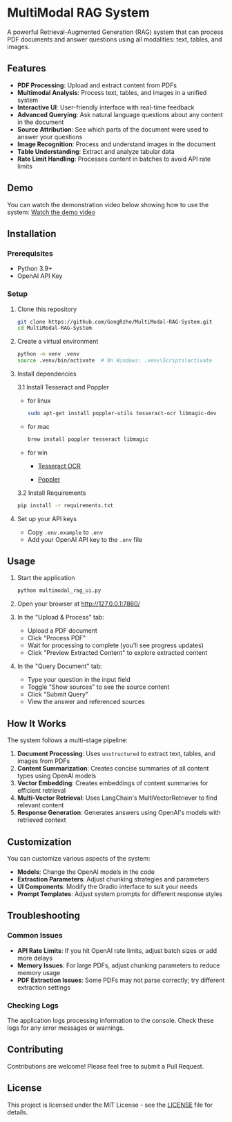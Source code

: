 # MultiModal RAG System

A powerful Retrieval-Augmented Generation (RAG) system that can process PDF documents and answer questions using all modalities: text, tables, and images.

## Features

- **PDF Processing**: Upload and extract content from PDFs
- **Multimodal Analysis**: Process text, tables, and images in a unified system
- **Interactive UI**: User-friendly interface with real-time feedback
- **Advanced Querying**: Ask natural language questions about any content in the document
- **Source Attribution**: See which parts of the document were used to answer your questions
- **Image Recognition**: Process and understand images in the document
- **Table Understanding**: Extract and analyze tabular data
- **Rate Limit Handling**: Processes content in batches to avoid API rate limits

## Demo

You can watch the demonstration video below showing how to use the system:
[Watch the demo video](./public/demo.mp4)

## Installation

### Prerequisites

- Python 3.9+ 
- OpenAI API Key

### Setup

1. Clone this repository
   ```bash
   git clone https://github.com/GongRzhe/MultiModal-RAG-System.git
   cd MultiModal-RAG-System
   ```

2. Create a virtual environment
   ```bash
   python -m venv .venv
   source .venv/bin/activate  # On Windows: .venv\Scripts\activate
   ```

3. Install dependencies
   
   3.1 Install Tesseract and Poppler
   - for linux
      ```bash
      sudo apt-get install poppler-utils tesseract-ocr libmagic-dev
      ```
   - for mac
      ```bash
      brew install poppler tesseract libmagic
      ```
   - for win

      - [Tesseract OCR](./public/InstallTesseractOCR.md)

      - [Poppler](./public/PopplerInstallforWindows.md)

   3.2 Install Requirements

   ```bash
   pip install -r requirements.txt
   ```

4. Set up your API keys
   - Copy `.env.example` to `.env`
   - Add your OpenAI API key to the `.env` file

## Usage

1. Start the application
   ```bash
   python multimodal_rag_ui.py
   ```

2. Open your browser at http://127.0.0.1:7860/

3. In the "Upload & Process" tab:
   - Upload a PDF document
   - Click "Process PDF"
   - Wait for processing to complete (you'll see progress updates)
   - Click "Preview Extracted Content" to explore extracted content

4. In the "Query Document" tab:
   - Type your question in the input field
   - Toggle "Show sources" to see the source content
   - Click "Submit Query"
   - View the answer and referenced sources

## How It Works

The system follows a multi-stage pipeline:

1. **Document Processing**: Uses `unstructured` to extract text, tables, and images from PDFs
2. **Content Summarization**: Creates concise summaries of all content types using OpenAI models
3. **Vector Embedding**: Creates embeddings of content summaries for efficient retrieval
4. **Multi-Vector Retrieval**: Uses LangChain's MultiVectorRetriever to find relevant content
5. **Response Generation**: Generates answers using OpenAI's models with retrieved context

## Customization

You can customize various aspects of the system:

- **Models**: Change the OpenAI models in the code 
- **Extraction Parameters**: Adjust chunking strategies and parameters
- **UI Components**: Modify the Gradio interface to suit your needs
- **Prompt Templates**: Adjust system prompts for different response styles

## Troubleshooting

### Common Issues

- **API Rate Limits**: If you hit OpenAI rate limits, adjust batch sizes or add more delays
- **Memory Issues**: For large PDFs, adjust chunking parameters to reduce memory usage
- **PDF Extraction Issues**: Some PDFs may not parse correctly; try different extraction settings

### Checking Logs

The application logs processing information to the console. Check these logs for any error messages or warnings.

## Contributing

Contributions are welcome! Please feel free to submit a Pull Request.

## License

This project is licensed under the MIT License - see the [LICENSE](LICENSE) file for details.
